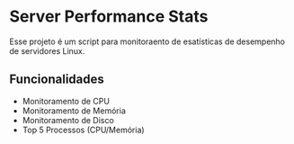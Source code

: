 # Server Performance Stats

Esse projeto é um script para monitoraento de esatísticas de desempenho de servidores Linux.

## Funcionalidades
- Monitoramento de CPU
- Monitoramento de Memória
- Monitoramento de Disco
- Top 5 Processos (CPU/Memória)